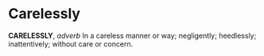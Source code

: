 # Carelessly

**CARELESSLY**, _adverb_ In a careless manner or way; negligently; heedlessly; inattentively; without care or concern.